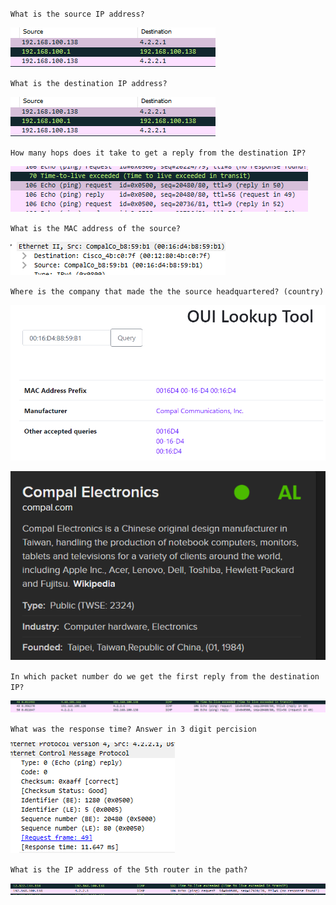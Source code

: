 `What is the source IP address?`

![image](uploads/8fdbf762e7f83182b9cb5047cf410f85/image.png)

`What is the destination IP address?`

![image](uploads/349d9f67bc398fcdfcd149987aea558b/image.png)

`How many hops does it take to get a reply from the destination IP?`

![image](uploads/c2c80a243b00a50bcf92bf965bf5834b/image.png)

`What is the MAC address of the source?`

![image](uploads/cfcdd1948d6d558414acf4eaa38b4b9b/image.png)

`Where is the company that made the the source headquartered? (country)`

![image](uploads/437d9123c58547b5bc9da33b38cf4aa4/image.png)

![image](uploads/d6fd92d7e4f3c65fe0cae6e32d8a43c6/image.png)

`In which packet number do we get the first reply from the destination IP?`

![image](uploads/cedccfd4faea2c84bbe58e5654cfc28a/image.png)

`What was the response time? Answer in 3 digit percision`

![image](uploads/8c4ff58e7e19c8b9de75826044c64726/image.png)

`What is the IP address of the 5th router in the path?`

![image](uploads/632f1e631c97e2f7e2bd6b90f4957381/image.png)